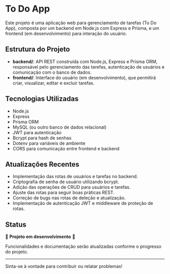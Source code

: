 # To Do App

Este projeto é uma aplicação web para gerenciamento de tarefas (To Do App), composta por um backend em Node.js com Express e Prisma, e um frontend (em desenvolvimento) para interação do usuário.

## Estrutura do Projeto

- **backend/**: API REST construída com Node.js, Express e Prisma ORM, responsável pelo gerenciamento das tarefas, autenticação de usuários e comunicação com o banco de dados.
- **frontend/**: Interface do usuário (em desenvolvimento), que permitirá criar, visualizar, editar e excluir tarefas.

## Tecnologias Utilizadas

- Node.js
- Express
- Prisma ORM
- MySQL (ou outro banco de dados relacional)
- JWT para autenticação
- Bcrypt para hash de senhas
- Dotenv para variáveis de ambiente
- CORS para comunicação entre frontend e backend

## Atualizações Recentes

- Implementação das rotas de usuários e tarefas no backend.
- Criptografia de senha de usuário utilizando bcrypt.
- Adição das operações de CRUD para usuários e tarefas.
- Ajuste das rotas para seguir boas práticas REST.
- Correção de bugs nas rotas de deleção e atualização.
- Implementação de autenticação JWT e middleware de proteção de rotas.

## Status

🚧 **Projeto em desenvolvimento** 🚧

Funcionalidades e documentação serão atualizadas conforme o progresso do projeto.

---

Sinta-se à vontade para contribuir ou relatar problemas!